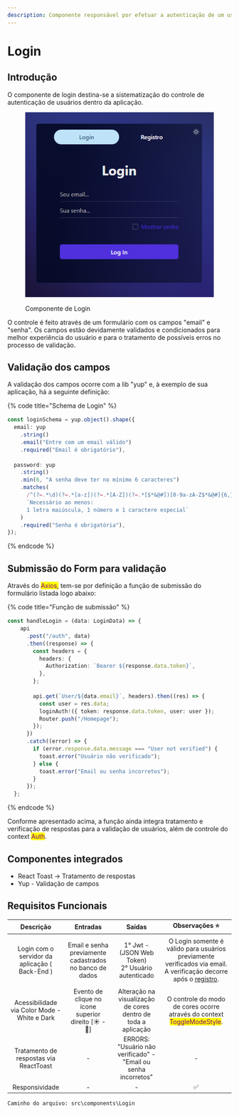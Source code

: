 ```yaml
---
description: Componente responsável por efetuar a autenticação de um usuário na aplicação.
---
```


# Login

## Introdução

O componente de login destina-se a sistematização do controle de autenticação de usuários dentro da aplicação.

<figure><img src="../../.gitbook/assets/image (1).png" alt=""><figcaption><p>Componente de Login</p></figcaption></figure>

O controle é feito através de um formulário com os campos "email" e "senha". Os campos estão devidamente validados e condicionados para melhor experiência do usuário e para o tratamento de possíveis erros no processo de validação.

## Validação dos campos

A validação dos campos ocorre com a lib "yup" e, à exemplo de sua aplicação, há a seguinte definição:

{% code title="Schema de Login" %}
```typescript
const loginSchema = yup.object().shape({
  email: yup
    .string()
    .email("Entre com um email válido")
    .required("Email é obrigatório"),

  password: yup
    .string()
    .min(6, "A senha deve ter no mínimo 6 caracteres")
    .matches(
      /^(?=.*\d)(?=.*[a-z])(?=.*[A-Z])(?=.*[$*&@#])[0-9a-zA-Z$*&@#]{6,}$/,
      `Necessário ao menos: 
      1 letra maiúscula, 1 número e 1 caractere especial`
    )
    .required("Senha é obrigatória"),
});
```
{% endcode %}

## Submissão do Form para validação

Através do <mark style="color:purple;">Axios,</mark> tem-se por definição a função de submissão do formulário listada logo abaixo:

{% code title="Função de submissão" %}
```typescript
const handleLogin = (data: LoginData) => {
    api
      .post("/auth", data)
      .then((response) => {
        const headers = {
          headers: {
            Authorization: `Bearer ${response.data.token}`,
          },
        };

        api.get(`User/${data.email}`, headers).then((res) => {
          const user = res.data;
          loginAuth!({ token: response.data.token, user: user });
          Router.push("/Homepage");
        });
      })
      .catch((error) => {
        if (error.response.data.message === "User not verified") {
          toast.error("Usuário não verificado");
        } else {
          toast.error("Email ou senha incorretos");
        }
      });
  };
```
{% endcode %}

Conforme apresentado acima, a função ainda integra tratamento e verificação de respostas para a validação de usuários, além de controle do context <mark style="color:purple;">Auth</mark>.

## Componentes integrados

* React Toast -> Tratamento de respostas
* Yup - Validação de campos

## Requisitos Funcionais

|                    Descrição                   |                         Entradas                        |                              Saídas                             |                                                          Observações ⭐                                                          |
| :--------------------------------------------: | :-----------------------------------------------------: | :-------------------------------------------------------------: | :-----------------------------------------------------------------------------------------------------------------------------: |
| Login com o servidor da aplicação ( Back-End ) | Email e senha previamente cadastrados no banco de dados |    <p>1° Jwt - (JSON Web Token)<br>2° Usuário autenticado</p>   | O Login somente é válido para usuários previamente verificados via email. A verificação decorre após o [registro](registro.md). |
|  Acessibilidade via Color Mode - White e Dark  |   Evento de clique no ícone superior direito \[☀ - 🌙]  |  Alteração na visualização de cores dentro de toda a aplicação  |            O controle do modo de cores ocorre através do context <mark style="color:purple;">ToggleModeStyle</mark>.            |
|     Tratamento de respostas via ReactToast     |                            -                            | ERRORS: "Usuário não verificado" - "Email ou senha incorretos"  |                                                                -                                                                |
|                 Responsividade                 |                            -                            |                                -                                |                                                                ✅                                                                |

```markup
Caminho do arquivo: src\components\Login
```
